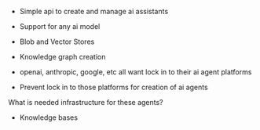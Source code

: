 - Simple api to create and manage ai assistants
- Support for any ai model
- Blob and Vector Stores
- Knowledge graph creation

- openai, anthropic, google, etc all want lock in to their ai agent platforms

- Prevent lock in to those platforms for creation of ai agents

What is needed infrastructure for these agents?

- Knowledge bases
